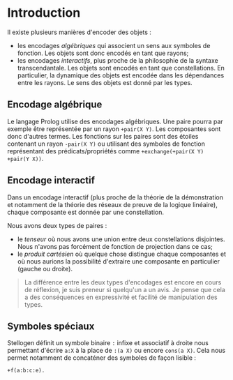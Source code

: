# Introduction

Il existe plusieurs manières d'encoder des objets :
- les encodages *algébriques* qui associent un sens aux symboles de fonction. Les objets sont donc encodés en tant que rayons;
- les encodages *interactifs*, plus proche de la philosophie de la syntaxe transcendantale. Les objets sont encodés en tant que constellations. En particulier, la dynamique des objets est encodée dans les dépendances entre les rayons. Le sens des objets est donné par les types.

## Encodage algébrique

Le langage Prolog utilise des encodages algébriques. Une paire pourra par
exemple être représentée par un rayon `+pair(X Y)`. Les composantes sont donc
d'autres termes. Les fonctions sur les paires sont des étoiles contenant un
rayon `-pair(X Y)` ou utilisant des symboles de fonction représentant des
prédicats/propriétés comme `+exchange(+pair(X Y) +pair(Y X))`.

## Encodage interactif

Dans un encodage interactif (plus proche de la théorie de la démonstration
et notamment de la théorie des réseaux de preuve de la logique linéaire),
chaque composante est donnée par une constellation.

Nous avons deux types de paires :
- le *tenseur* où nous avons une union entre deux constellations disjointes.
Nous n'avons pas forcément de fonction de projection dans ce cas;
- le *produit cartésien* où quelque chose distingue chaque composantes et où nous aurions la possibilité d'extraire une composante en particulier (gauche ou droite).

> La différence entre les deux types d'encodages est encore en cours de
réflexion, je suis preneur si quelqu'un a un avis. Je pense que cela a des
conséquences en expressivité et facilité de manipulation des types.

## Symboles spéciaux

Stellogen définit un symbole binaire `:` infixe et associatif à droite nous
permettant d'écrire `a:X` à la place de `:(a X)` ou encore `cons(a X)`.
Cela nous permet notamment de concaténer des symboles de façon lisible :

```
+f(a:b:c:e).
```
